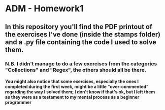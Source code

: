 # ADM - Homework1

## In this repository you'll find the PDF printout of the exercises I've done (inside the stamps folder) and a .py file containing the code I used to solve them. 
### N.B. I didn't manage to do a few exercises from the categories "Collections" and "Regex", the others should all be there.
#### You might also notice that some exercises, especially the ones I completed during the first week, might be a little "over-commented" regarding the way I solved them; I don't know if that's ok, but I left them as they were as a testament to my mental process as a beginner programmer
